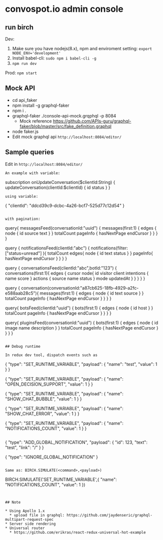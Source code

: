 # convospot.io admin console

## run birch

Dev: 
1. Make sure you have nodejs(8.x), npm and enviroment setting: `export NODE_ENV='development'`
2. Install babel-cli: `sudo npm i babel-cli -g`
3. `npm run dev`

Prod: `npm start`

## Mock API

* cd api_faker
* npm install -g graphql-faker
* npm i .
* graphql-faker ./console-api-mock.grqphql -p 8084
	* Mock reference https://github.com/APIs-guru/graphql-faker/blob/master/src/fake_definition.graphql
* node faker.js
* Edit mock graphql api `http://localhost:8084/editor/`

## Sample queries

Edit in `http://localhost:8084/editor/`


```
An example with variable:

```
subscription onUpdateConversation($clientId:String) {
  updateConversation(clientId:$clientId) {
    id
    status
  } 
}
```
using variable:
```
{
  "clientId": "ddcd39c9-dcbc-4a26-bcf7-525d77c12d54"
}
```

with pagination:
```
query{
  messagesFeed(conversationId:"uuid") {
    messages(first:1) {
      edges {
       node {
         id
         source
         text
       }
      }
      totalCount
      pageInfo {
        hasNextPage
        endCursor
      }
    }
  }
}


query {
 notificationsFeed(clientId:"abc") {
  notifications(filter:["status=unread"] ){
    totalCount
    edges{
      node {
        id
        text
        status
      }
    }
    pageInfo{
      hasNextPage
      endCursor
    }
  }
 }
}


query 
{
  conversationsFeed(clientId:"abc",botId:"123") {
    conversations(first:1){
      edges {
        cursor
        node{
          id
          visitor
          client
          intentions {
            name
            score
          }
          actions {
            source
            name
            status
          }
          mode
          updatedAt
        }
      }
    }
  }
}

query {
  conversation(conversationId:"a87cb625-18fb-4929-a2fc-e588aab28c5"){
    messages(first:1) {
     edges {
      node {
        id
        text
        source
      }
     }
     totalCount
     pageInfo {
      hasNextPage
      endCursor
    }
   }
  }
}

query{
  botsFeed(clientId:"uuid") {
    bots(first:1) {
      edges {
       node {
         id
         host
       }
      }
      totalCount
      pageInfo {
        hasNextPage
        endCursor
      }
    }
  }
}

query{
  pluginsFeed(conversationId:"uuid") {
    bots(first:1) {
      edges {
       node {
         id
         image
         name
         description
       }
      }
      totalCount
      pageInfo {
        hasNextPage
        endCursor
      }
    }
  }
}

```

## Debug runtime 

In redux dev tool, dispatch events such as

```
{
    "type": "SET_RUNTIME_VARIABLE",
    "payload": {
        "name": "test",
        "value": 1
    }
}

{
    "type": "SET_RUNTIME_VARIABLE",
    "payload": {
        "name": "OPEN_DECISION_SUPPORT",
        "value": 1
    }
}

{
    "type": "SET_RUNTIME_VARIABLE",
    "payload": {
        "name": "SHOW_CHAT_BUBBLE",
        "value": 1
    }
}

{
    "type": "SET_RUNTIME_VARIABLE",
    "payload": {
        "name": "SHOW_CHAT_ERROR",
        "value": 1
    }
}

{
    "type": "SET_RUNTIME_VARIABLE",
    "payload": {
        "name": "NOTIFICATIONS_COUNT",
        "value": 1
    }
}
```

```
{
    "type": "ADD_GLOBAL_NOTIFICATION",
    "payload": {
        "id": 123,
        "text": "test",
        "link": "/"
    }
}

{
    "type": "IGNORE_GLOBAL_NOTIFICATION"
}
```

Same as: BIRCH.SIMULATE(<command>,<payload>)

```
BIRCH.SIMULATE('SET_RUNTIME_VARIABLE',{
        "name": "NOTIFICATIONS_COUNT",
        "value": 1
    })

```


## Note

* Using Apollo 1.x
  * upload file in graphql: https://github.com/jaydenseric/graphql-multipart-request-spec
* Server side rendering
* Universal router
  * https://github.com/erikras/react-redux-universal-hot-example